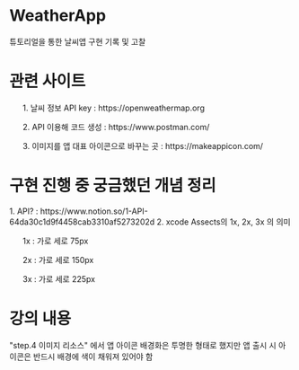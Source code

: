 # WeatherApp
튜토리얼을 통한 날씨앱 구현 기록 및 고찰

<h1> 관련 사이트 </h1>
<ol> 1. 날씨 정보 API key : https://openweathermap.org </ol>
<ol> 2. API 이용해 코드 생성 : https://www.postman.com/ </ol>
<ol> 3. 이미지를 앱 대표 아이콘으로 바꾸는 곳 : https://makeappicon.com/ </ol>


<h1> 구현 진행 중 궁금했던 개념 정리 </h1>
1. API? : https://www.notion.so/1-API-64da30c1d9f4458cab3310af5273202d
2. xcode Assects의  1x, 2x, 3x 의 의미
<ol> 1x : 가로 세로 75px </ol>
<ol> 2x : 가로 세로 150px </ol>
<ol> 3x : 가로 세로 225px </ol>


<h1> 강의 내용 </h1>
"step.4 이미지 리소스" 에서 앱 아이콘 배경화은 투명한 형태로 했지만 앱 출시 시 아이콘은 반드시 배경에 색이 채워져 있어야 함
